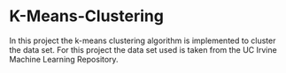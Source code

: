 # K-Means-Clustering
In this project the k-means clustering algorithm is implemented to cluster the data set. For this project the data set used is taken from the UC Irvine Machine Learning Repository. 
